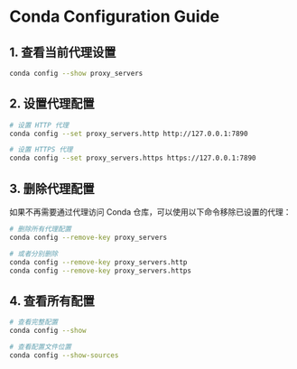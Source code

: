 # Conda Configuration Guide

## 1. 查看当前代理设置

```bash
conda config --show proxy_servers
```

## 2. 设置代理配置

```bash
# 设置 HTTP 代理
conda config --set proxy_servers.http http://127.0.0.1:7890

# 设置 HTTPS 代理
conda config --set proxy_servers.https https://127.0.0.1:7890
```

## 3. 删除代理配置

如果不再需要通过代理访问 Conda 仓库，可以使用以下命令移除已设置的代理：

```bash
# 删除所有代理配置
conda config --remove-key proxy_servers

# 或者分别删除
conda config --remove-key proxy_servers.http
conda config --remove-key proxy_servers.https
```

## 4. 查看所有配置

```bash
# 查看完整配置
conda config --show

# 查看配置文件位置
conda config --show-sources
```
